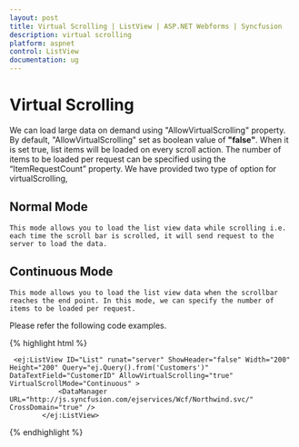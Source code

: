 ```yaml
---
layout: post
title: Virtual Scrolling | ListView | ASP.NET Webforms | Syncfusion
description: virtual scrolling
platform: aspnet
control: ListView
documentation: ug
---
```


# Virtual Scrolling

   We can load large data on demand using "AllowVirtualScrolling" property. By default, "AllowVirtualScrolling" set as boolean value of **"false"**. When it is set true, list items will be loaded on every scroll action. The number of items to be loaded per request can be specified using the “ItemRequestCount” property. We have provided two type of option for virtualScrolling,

## Normal Mode
    This mode allows you to load the list view data while scrolling i.e. each time the scroll bar is scrolled, it will send request to the server to load the data.

## Continuous Mode
    This mode allows you to load the list view data when the scrollbar reaches the end point. In this mode, we can specify the number of items to be loaded per request.

Please refer the following code examples.

{% highlight html %} 

     <ej:ListView ID="List" runat="server" ShowHeader="false" Width="200" Height="200" Query="ej.Query().from('Customers')" DataTextField="CustomerID" AllowVirtualScrolling="true" VirtualScrollMode="Continuous" >
                <DataManager URL="http://js.syncfusion.com/ejservices/Wcf/Northwind.svc/" CrossDomain="true" />           
            </ej:ListView>

 {% endhighlight %}
